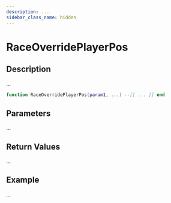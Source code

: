 ```yaml
---
description: ...
sidebar_class_name: hidden
---
```


# RaceOverridePlayerPos

## Description

...

```lua
function RaceOverridePlayerPos(param1, ...) --[[ ... ]] end
```

## Parameters

...

## Return Values

...

## Example

...

